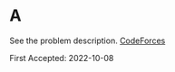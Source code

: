 # A

See the problem description. [CodeForces][1]

First Accepted: 2022-10-08

[1]: <https://codeforces.com/problemset/problem/4/A> "Problem Webpage"
